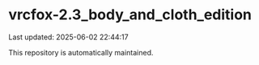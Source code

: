 # vrcfox-2.3_body_and_cloth_edition

Last updated: 2025-06-02 22:44:17

This repository is automatically maintained.
